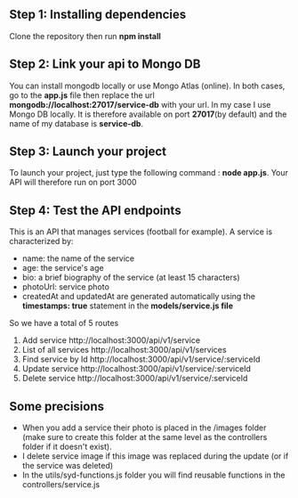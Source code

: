 ## Step 1: Installing dependencies

Clone the repository then run **npm install**

## Step 2: Link your api to Mongo DB

You can install mongodb locally or use Mongo Atlas (online). In both cases, go to the **app.js** file then replace the url **mongodb://localhost:27017/service-db** with your url. In my case I use Mongo DB locally. It is therefore available on port **27017**(by default) and the name of my database is **service-db**.

## Step 3: Launch your project

To launch your project, just type the following command : **node app.js**. Your API will therefore run on port 3000

## Step 4: Test the API endpoints

This is an API that manages services (football for example). A service is characterized by:
* name: the name of the service
* age: the service's age
* bio: a brief biography of the service (at least 15 characters)
* photoUrl: service photo
* createdAt and updatedAt are generated automatically using the **timestamps: true** statement in the **models/service.js file**

So we have a total of 5 routes

1. Add service http://localhost:3000/api/v1/service
2. List of all services http://localhost:3000/api/v1/services
3. Find service by Id http://localhost:3000/api/v1/service/:serviceId
4. Update service http://localhost:3000/api/v1/service/:serviceId
5. Delete service http://localhost:3000/api/v1/service/:serviceId

## Some precisions

* When you add a service their photo is placed in the /images folder (make sure to create this folder at the same level as the controllers folder if it doesn't exist).
* I delete service image if this image was replaced during the update (or if the service was deleted)
* In the utils/syd-functions.js folder you will find reusable functions in the controllers/service.js
